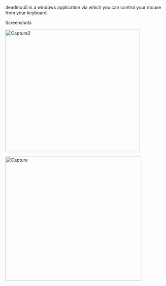 deadmou5 is a windows application via which you can control your mouse from your keyboard.

Screenshots

<a href="http://www.flickr.com/photos/93180043@N03/11216583266/" title="Capture2 by sauravtom, on Flickr"><img src="http://farm4.staticflickr.com/3755/11216583266_f5705f27fe.jpg" width="424" height="385" alt="Capture2"></a>

<a href="http://www.flickr.com/photos/93180043@N03/11216674933/" title="Capture by sauravtom, on Flickr"><img src="http://farm6.staticflickr.com/5514/11216674933_71d8853150.jpg" width="428" height="390" alt="Capture"></a>
